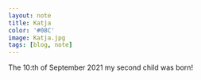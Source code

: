 ```yaml
---
layout: note
title: Katja
color: '#08C'
image: Katja.jpg
tags: [blog, note]
---
```


The 10:th of September 2021 my second child was born!
